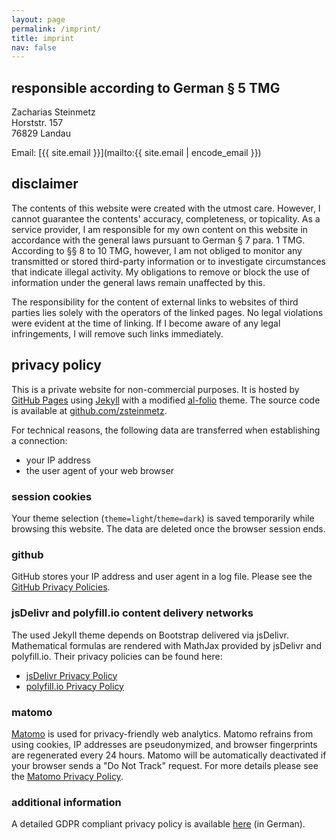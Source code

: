 ```yaml
---
layout: page
permalink: /imprint/
title: imprint
nav: false
---
```


## responsible according to German § 5 TMG

Zacharias Steinmetz\
Horststr. 157\
76829 Landau

Email: [{{ site.email }}](mailto:{{ site.email | encode_email }})

## disclaimer

The contents of this website were created with the utmost care.
However, I cannot guarantee the contents' accuracy, completeness, or topicality.
As a service provider, I am responsible for my own content on this website in accordance with the general laws pursuant to German § 7 para. 1 TMG.
According to §§ 8 to 10 TMG, however, I am not obliged to monitor any transmitted or stored third-party information or to investigate circumstances that indicate illegal activity. My obligations to remove or block the use of information under the general laws remain unaffected by this.

The responsibility for the content of external links to websites of third parties lies solely with the operators of the linked pages.
No legal violations were evident at the time of linking.
If I become aware of any legal infringements, I will remove such links immediately.

## privacy policy

This is a private website for non-commercial purposes.
It is hosted by [GitHub Pages](https://pages.github.com)
using [Jekyll](https://jekyllrb.com)
with a modified [al-folio](https://github.com/alshedivat/al-folio) theme.
The source code is available at
[github.com/zsteinmetz](https://github.com/zsteinmetz/zsteinmetz.github.io).

For technical reasons, the following data are transferred when establishing a connection:

- your IP address
- the user agent of your web browser

### session cookies

Your theme selection (`theme=light`/`theme=dark`) is saved temporarily while browsing this website. The data are deleted once the browser session ends.

### github

GitHub stores your IP address and user agent in a log file.
Please see the [GitHub Privacy Policies](https://docs.github.com/en/site-policy/privacy-policies).

### jsDelivr and polyfill.io content delivery networks

The used Jekyll theme depends on Bootstrap delivered via jsDelivr.
Mathematical formulas are rendered with MathJax provided by jsDelivr and polyfill.io.
Their privacy policies can be found here:

- [jsDelivr Privacy Policy](https://www.jsdelivr.com/terms/privacy-policy-jsdelivr-net)
- [polyfill.io Privacy Policy](https://polyfill.io/v3/privacy-policy/)

### matomo

[Matomo](https://matomo.org/) is used for privacy-friendly web analytics. Matomo refrains from using cookies, IP addresses are pseudonymized, and browser fingerprints are regenerated every 24 hours. Matomo will be automatically deactivated if your browser sends a "Do Not Track" request. For more details please see the [Matomo Privacy Policy](https://matomo.org/privacy-policy/).

### additional information

A detailed GDPR compliant privacy policy is available [here](/privacy-policy) (in German).